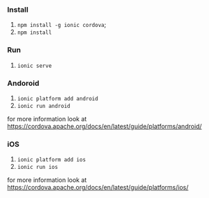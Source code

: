 ### Install
1. `npm install -g ionic cordova`;
2. `npm install`

### Run
1. `ionic serve`

### Andoroid 
1. `ionic platform add android`
2. `ionic run android`

for more information look at https://cordova.apache.org/docs/en/latest/guide/platforms/android/

### iOS
1. `ionic platform add ios`
2. `ionic run ios`

for more information look at https://cordova.apache.org/docs/en/latest/guide/platforms/ios/
